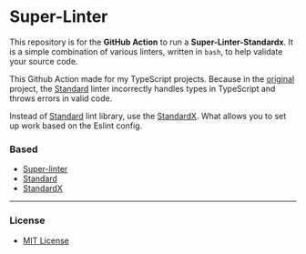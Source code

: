 # Super-Linter

This repository is for the **GitHub Action** to run a **Super-Linter-Standardx**.
It is a simple combination of various linters, written in `bash`, to help validate your source code.

This Github Action made for my TypeScript projects. Because in the [original](https://github.com/github/super-linter) project, the [Standard](https://github.com/standard/standard) linter incorrectly handles types in TypeScript and throws errors in valid code.

Instead of [Standard](standard/standard) lint library, use the [StandardX](https://github.com/standard/standardx). What allows you to set up work based on the Eslint config.


### Based

- [Super-linter](https://github.com/github/super-linter)
- [Standard](https://github.com/standard/standard)
- [StandardX](https://github.com/standard/standardx)

---

### License

- [MIT License](https://github.com/github/super-linter/blob/master/LICENSE)

